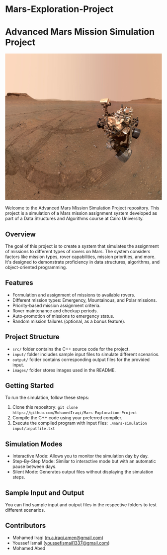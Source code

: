 # Mars-Exploration-Project
 
# Advanced Mars Mission Simulation Project

![Mars](MARS.jpg)

Welcome to the Advanced Mars Mission Simulation Project repository. This project is a simulation of a Mars mission assignment system developed as part of a Data Structures and Algorithms course at Cairo University.

## Overview

The goal of this project is to create a system that simulates the assignment of missions to different types of rovers on Mars. The system considers factors like mission types, rover capabilities, mission priorities, and more. It's designed to demonstrate proficiency in data structures, algorithms, and object-oriented programming.

## Features

- Formulation and assignment of missions to available rovers.
- Different mission types: Emergency, Mountainous, and Polar missions.
- Priority-based mission assignment criteria.
- Rover maintenance and checkup periods.
- Auto-promotion of missions to emergency status.
- Random mission failures (optional, as a bonus feature).

## Project Structure

- `src/` folder contains the C++ source code for the project.
- `input/` folder includes sample input files to simulate different scenarios.
- `output/` folder contains corresponding output files for the provided input.
- `images/` folder stores images used in the README.

## Getting Started

To run the simulation, follow these steps:

1. Clone this repository: `git clone https://github.com/MohamedIraqi/Mars-Exploration-Project`
2. Compile the C++ code using your preferred compiler.
3. Execute the compiled program with input files: `./mars-simulation input/inputfile.txt`

## Simulation Modes

- Interactive Mode: Allows you to monitor the simulation day by day.
- Step-By-Step Mode: Similar to interactive mode but with an automatic pause between days.
- Silent Mode: Generates output files without displaying the simulation steps.

## Sample Input and Output

You can find sample input and output files in the respective folders to test different scenarios.

## Contributors

- Mohamed Iraqi (m.a.iraqi.amen@gmail.com)
- Youssef Ismail (youssefismail1337@gmail.com)
- Mohamed Abed 


